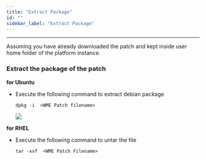 ```yaml
---
title: "Extract Package"
id: ""
sidebar_label: "Extract Package"
---
```

---

Assuming you have already downloaded the patch and kept inside user home folder of the platform instance.

### Extract the package of the patch

**for Ubuntu**
- Execute the following command to extract debian package
   ```
   dpkg -i  <WME Patch filename>
   ```
  [![](/learn/assets/wme-setup/upgrade-wme-setup/extract-the-patch-package.jpg)](/learn/assets/wme-setup/upgrade-wme-setup/extract-the-patch-package.jpg)


**for RHEL**
  - Execute the following command to untar the file
     ```
    tar -xvf  <WME Patch Filename>
     ```